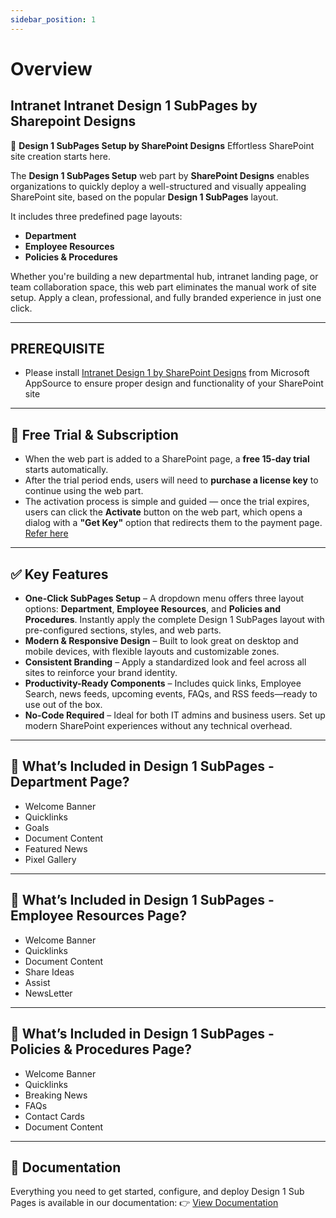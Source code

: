 ```yaml
---
sidebar_position: 1
---
```


# Overview

## Intranet Intranet Design 1 SubPages by Sharepoint Designs

🧩 **Design 1 SubPages Setup by SharePoint Designs**
Effortless SharePoint site creation starts here.

The **Design 1 SubPages Setup** web part by **SharePoint Designs** enables organizations to quickly deploy a well-structured and visually appealing SharePoint site, based on the popular **Design 1 SubPages** layout.

It includes three predefined page layouts:

- **Department**
- **Employee Resources**
- **Policies & Procedures**

Whether you're building a new departmental hub, intranet landing page, or team collaboration space, this web part eliminates the manual work of site setup. Apply a clean, professional, and fully branded experience in just one click.

---

## PREREQUISITE

- Please install [Intranet Design 1 by SharePoint Designs](https://appsource.microsoft.com/en-us/product/office/wa200008452?tab=overviewhttps:/) from Microsoft AppSource to ensure proper design and functionality of your SharePoint site

---

## 🧪 Free Trial & Subscription

- When the web part is added to a SharePoint page, a **free 15-day trial** starts automatically.
- After the trial period ends, users will need to **purchase a license key** to continue using the web part.
- The activation process is simple and guided — once the trial expires, users can click the **Activate** button on the web part, which opens a dialog with a **"Get Key"** option that redirects them to the payment page. [Refer here](https://sharepointdesigns.github.io/documentation/docs/design-1-subpages/installation#-activating-a-license-key)

---

## ✅ Key Features

- **One-Click SubPages Setup** – A dropdown menu offers three layout options: **Department**, **Employee Resources**, and **Policies and Procedures**. Instantly apply the complete Design 1 SubPages layout with pre-configured sections, styles, and web parts.
- **Modern & Responsive Design** – Built to look great on desktop and mobile devices, with flexible layouts and customizable zones.
- **Consistent Branding** – Apply a standardized look and feel across all sites to reinforce your brand identity.
- **Productivity-Ready Components** – Includes quick links, Employee Search, news feeds, upcoming events, FAQs, and RSS feeds—ready to use out of the box.
- **No-Code Required** – Ideal for both IT admins and business users. Set up modern SharePoint experiences without any technical overhead.

---

## 🚀 What’s Included in Design 1 SubPages - Department Page?

- Welcome Banner
- Quicklinks
- Goals
- Document Content
- Featured News
- Pixel Gallery

---

## 🚀 What’s Included in Design 1 SubPages - Employee Resources Page?

- Welcome Banner
- Quicklinks
- Document Content
- Share Ideas
- Assist
- NewsLetter

---

## 🚀 What’s Included in Design 1 SubPages - Policies & Procedures Page?

- Welcome Banner
- Quicklinks
- Breaking News
- FAQs
- Contact Cards
- Document Content

---

## 📄 Documentation

Everything you need to get started, configure, and deploy Design 1 Sub Pages is available in our documentation:
👉 [View Documentation](/documentation/docs/design-1/installation)
